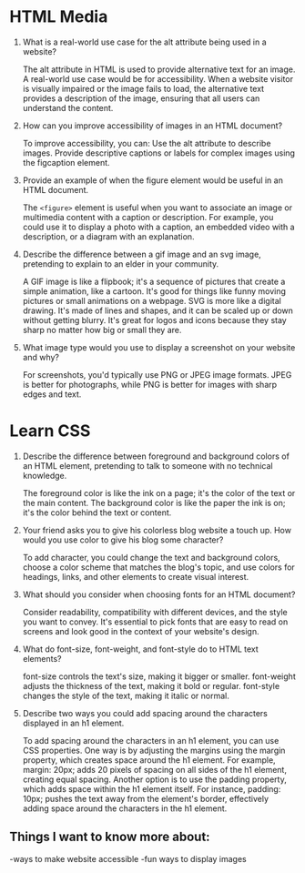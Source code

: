 # HTML Media
1. What is a real-world use case for the alt attribute being used in a website?

     The alt attribute in HTML is used to provide alternative text for an image. A real-world use case would be for accessibility. When a website visitor is visually impaired or the image fails to load, the alternative text provides a description of the image, ensuring that all users can understand the content.

2. How can you improve accessibility of images in an HTML document?

    To improve accessibility, you can:
    Use the alt attribute to describe images.
    Provide descriptive captions or labels for complex images using the figcaption element.

3. Provide an example of when the figure element would be useful in an HTML document.

    The `<figure>` element is useful when you want to associate an image or multimedia content with a caption or description. For example, you could use it to display a photo with a caption, an embedded video with a description, or a diagram with an explanation.
4. Describe the difference between a gif image and an svg image, pretending to explain to an elder in your community.

    A GIF image is like a flipbook; it's a sequence of pictures that create a simple animation, like a cartoon. It's good for things like funny moving pictures or small animations on a webpage.
SVG is more like a digital drawing. It's made of lines and shapes, and it can be scaled up or down without getting blurry. It's great for logos and icons because they stay sharp no matter how big or small they are.
5. What image type would you use to display a screenshot on your website and why?

    For screenshots, you'd typically use PNG or JPEG image formats. JPEG is better for photographs, while PNG is better for images with sharp edges and text.


# Learn CSS
1. Describe the difference between foreground and background colors of an HTML element, pretending to talk to someone with no technical knowledge.

    The foreground color is like the ink on a page; it's the color of the text or the main content. The background color is like the paper the ink is on; it's the color behind the text or content.

2. Your friend asks you to give his colorless blog website a touch up. How would you use color to give his blog some character?

    To add character, you could change the text and background colors, choose a color scheme that matches the blog's topic, and use colors for headings, links, and other elements to create visual interest.

3. What should you consider when choosing fonts for an HTML document?

    Consider readability, compatibility with different devices, and the style you want to convey. It's essential to pick fonts that are easy to read on screens and look good in the context of your website's design.

4. What do font-size, font-weight, and font-style do to HTML text elements?

    font-size controls the text's size, making it bigger or smaller.
    font-weight adjusts the thickness of the text, making it bold or regular.
    font-style changes the style of the text, making it italic or normal.

5. Describe two ways you could add spacing around the characters displayed in an h1 element.

    To add spacing around the characters in an h1 element, you can use CSS properties. One way is by adjusting the margins using the margin property, which creates space around the h1 element. For example, margin: 20px; adds 20 pixels of spacing on all sides of the h1 element, creating equal spacing. Another option is to use the padding property, which adds space within the h1 element itself. For instance, padding: 10px; pushes the text away from the element's border, effectively adding space around the characters in the h1 element.


## Things I want to know more about:
-ways to make website accessible
-fun ways to display images
